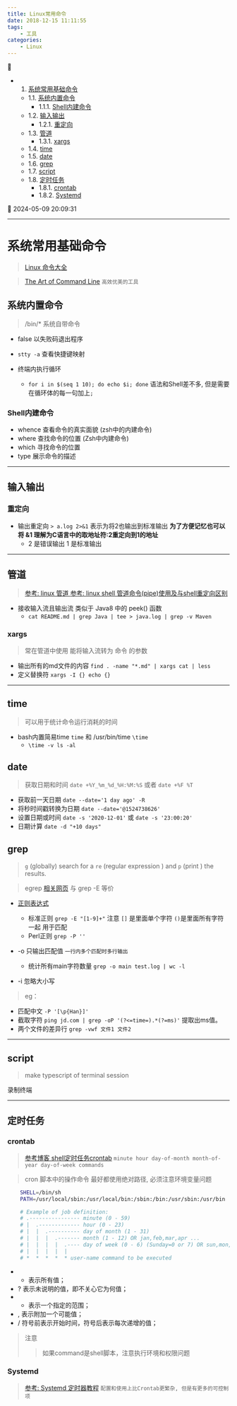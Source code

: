 ```yaml
---
title: Linux常用命令
date: 2018-12-15 11:11:55
tags: 
    - 工具
categories: 
    - Linux
---
```


💠

- 1. [系统常用基础命令](#系统常用基础命令)
    - 1.1. [系统内置命令](#系统内置命令)
        - 1.1.1. [Shell内建命令](#shell内建命令)
    - 1.2. [输入输出](#输入输出)
        - 1.2.1. [重定向](#重定向)
    - 1.3. [管道](#管道)
        - 1.3.1. [xargs](#xargs)
    - 1.4. [time](#time)
    - 1.5. [date](#date)
    - 1.6. [grep](#grep)
    - 1.7. [script](#script)
    - 1.8. [定时任务](#定时任务)
        - 1.8.1. [crontab](#crontab)
        - 1.8.2. [Systemd](#systemd)

💠 2024-05-09 20:09:31
****************************************
# 系统常用基础命令
> [Linux 命令大全](http://man.linuxde.net/)

> [The Art of Command Line](https://github.com/jlevy/the-art-of-command-line) `高效优美的工具`

## 系统内置命令
> /bin/* 系统自带命令

- false 以失败码退出程序
- `stty -a` 查看快捷键映射

- 终端内执行循环
    - `for i in $(seq 1 10); do echo $i; done` 语法和Shell差不多, 但是需要在循环体的每一句加上`;`

### Shell内建命令
- whence 查看命令的真实面貌 (zsh中的内建命令)
- where 查找命令的位置 (Zsh中内建命令)
- which 寻找命令的位置
- type 展示命令的描述

************************

## 输入输出

### 重定向
- 输出重定向  `> a.log 2>&1` 表示为将2也输出到标准输出 **为了方便记忆也可以将 &1 理解为C语言中的取地址符:2重定向到1的地址**
    - 2 是错误输出 1 是标准输出

******************

## 管道
> [参考: linux 管道 ](http://www.cnblogs.com/davidwang456/p/3839874.html)
> [参考: linux shell 管道命令(pipe)使用及与shell重定向区别](http://www.cnblogs.com/chengmo/archive/2010/10/21/1856577.html)

- 接收输入流且输出流 类似于 Java8 中的 peek() 函数
    - `cat README.md | grep Java | tee > java.log | grep -v Maven`

### xargs
> 常在管道中使用 能将输入流转为 命令 的参数

- 输出所有的md文件的内容 `find . -name "*.md" | xargs cat | less`
- 定义替换符 `xargs -I {} echo {}`

***************************

## time
> 可以用于统计命令运行消耗的时间

- bash内置简易time `time` 和 /usr/bin/time `\time`
    - `\time -v ls -al`

## date
> 获取日期和时间 `date +%Y_%m_%d_%H:%M:%S` 或者 `date +%F %T`

- 获取前一天日期 `date --date='1 day ago' -R`
- 将秒时间戳转换为日期 `date --date='@1524738626'`
- 设置日期或时间 `date -s '2020-12-01'` 或 `date -s '23:00:20'`
- 日期计算 `date -d "+10 days"`

## grep
> `g` (globally) search for a `re` (regular expression ) and `p` (print ) the results.

> egrep [相关网页](http://man.linuxde.net/grep) 与 grep -E 等价

- [正则表达式](/Skills/RegularExpression.md)
    - 标准正则  `grep -E "[1-9]+"` 注意 `[]` 是里面单个字符 `()`是里面所有字符一起 用于匹配
    - Perl正则 `grep -P ''`

- -o 只输出匹配值 `一行内多个匹配时多行输出`  
    - 统计所有main字符数量 `grep -o main test.log | wc -l` 
- -i 忽略大小写

> eg：
- 匹配中文 `-P '[\p{Han}]'`
- 截取字符 `ping jd.com | grep -oP '(?<=time=).*(?=ms)'` 提取出ms值。
- 两个文件的差异行 `grep -vwf 文件1 文件2`

************************

## script
>  make typescript of terminal session

录制终端

************************

## 定时任务
### crontab
> [参考博客 shell定时任务crontab](http://www.cnblogs.com/taosim/articles/2007056.html)
`minute hour day-of-month month-of-year day-of-week commands  `

> cron 脚本中的操作命令 最好都使用绝对路径, 必须注意环境变量问题

```sh
    SHELL=/bin/sh
    PATH=/usr/local/sbin:/usr/local/bin:/sbin:/bin:/usr/sbin:/usr/bin

    # Example of job definition:
    # .---------------- minute (0 - 59)
    # |  .------------- hour (0 - 23)
    # |  |  .---------- day of month (1 - 31)
    # |  |  |  .------- month (1 - 12) OR jan,feb,mar,apr ...
    # |  |  |  |  .---- day of week (0 - 6) (Sunday=0 or 7) OR sun,mon,tue,wed,thu,fri,sat
    # |  |  |  |  |
    # *  *  *  *  * user-name command to be executed
```

- * 表示所有值； 
- ? 表示未说明的值，即不关心它为何值； 
- - 表示一个指定的范围； 
- , 表示附加一个可能值； 
- / 符号前表示开始时间，符号后表示每次递增的值； 

> 注意  
>> 如果command是shell脚本，注意执行环境和权限问题

### Systemd
> [参考: Systemd 定时器教程](http://www.ruanyifeng.com/blog/2018/03/systemd-timer.html) `配置和使用上比Crontab更繁杂, 但是有更多的可控制项`
